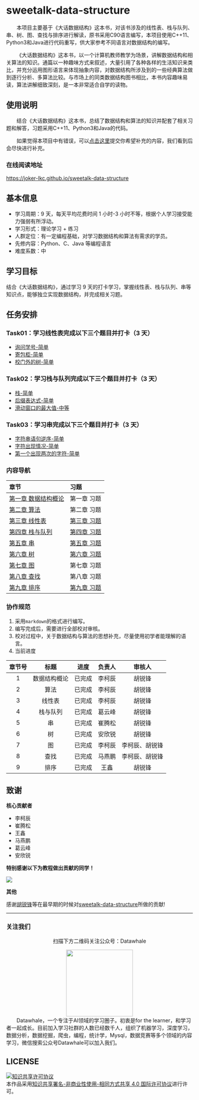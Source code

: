 # sweetalk-data-structure

&emsp;&emsp;本项目主要基于《大话数据结构》这本书，对该书涉及的线性表、栈与队列、串、树、图、查找与排序进行解读，原书采用C90语言编写，本项目使用C++11、Python3和Java进行代码重写，供大家参考不同语言对数据结构的编写。

&emsp;&emsp;《大话数据结构》这本书，以一个计算机教师教学为场景，讲解数据结构和相关算法的知识。通篇以一种趣味方式来叙述，大量引用了各种各样的生活知识来类比，并充分运用图形语言来体现抽象内容，对数据结构所涉及到的一些经典算法做到逐行分析、多算法比较。与市场上的同类数据结构图书相比，本书内容趣味易读，算法讲解细致深刻，是一本非常适合自学的读物。

## 使用说明

&emsp;&emsp;结合《大话数据结构》这本书，总结了数据结构和算法的知识并配套了相关习题和解答，习题采用C++11、Python3和Java的代码。

&emsp;&emsp;如果觉得本项目中有错误，可以[点击这里](https://github.com/Joker-lkc/sweetalk-data-structure/issues)提交你希望补充的内容，我们看到后会尽快进行补充。  

### 在线阅读地址
https://joker-lkc.github.io/sweetalk-data-structure

## 基本信息

* 学习周期：9 天，每天平均花费时间 1 小时-3 小时不等，根据个人学习接受能力强弱有所浮动。
* 学习形式：理论学习 + 练习
* 人群定位：有一定编程基础，对学习数据结构和算法有需求的学员。
* 先修内容：Python、C、Java 等编程语言
* 难度系数：中

## 学习目标

结合《大话数据结构》，通过学习 9 天的打卡学习，掌握线性表、栈与队列、串等知识点，能够独立实现数据结构，并完成相关习题。


## 任务安排

### Task01：学习线性表完成以下三个题目并打卡（3 天）

* [询问学号-简单](https://joker-lkc.github.io/sweetalk-data-structure/#/ch03/ch03?id=_351-p3156-%e3%80%90%e6%b7%b1%e5%9f%ba15%e4%be%8b1%e3%80%91%e8%af%a2%e9%97%ae%e5%ad%a6%e5%8f%b7-%e7%ae%80%e5%8d%95)
* [寄包柜-简单](https://joker-lkc.github.io/sweetalk-data-structure/#/ch03/ch03?id=_352-p3613-%e3%80%90%e6%b7%b1%e5%9f%ba15%e4%be%8b2%e3%80%91%e5%af%84%e5%8c%85%e6%9f%9c-%e7%ae%80%e5%8d%95)
* [校门外的树-简单](https://joker-lkc.github.io/sweetalk-data-structure/#/ch03/ch03?id=_353-p1047-noip2005-%e6%99%ae%e5%8f%8a%e7%bb%84-%e6%a0%a1%e9%97%a8%e5%a4%96%e7%9a%84%e6%a0%91-%e7%ae%80%e5%8d%95)

### Task02：学习栈与队列完成以下三个题目并打卡（3 天）

* [栈-简单](https://joker-lkc.github.io/sweetalk-data-structure/#/ch04/ch04?id=%e4%b9%a0%e9%a2%981-%e6%a0%88%ef%bc%88%e6%b4%9b%e8%b0%b7noip2003%e6%99%ae%e5%8f%8a%e7%bb%84-%e7%ae%80%e5%8d%95%ef%bc%89)
* [后缀表达式-简单](https://joker-lkc.github.io/sweetalk-data-structure/#/ch04/ch04?id=%e4%b9%a0%e9%a2%982-%e5%90%8e%e7%bc%80%e8%a1%a8%e8%be%be%e5%bc%8f%ef%bc%88%e6%b4%9b%e8%b0%b7p149-%e7%ae%80%e5%8d%95%ef%bc%89)
* [滑动窗口的最大值-中等](https://joker-lkc.github.io/sweetalk-data-structure/#/ch04/ch04?id=%e4%b9%a0%e9%a2%983-%e6%bb%91%e5%8a%a8%e7%aa%97%e5%8f%a3%e7%9a%84%e6%9c%80%e5%a4%a7%e5%80%bc%ef%bc%88%e7%89%9b%e5%ae%a2-%e4%b8%ad%e7%ad%89%ef%bc%89)

### Task03：学习串完成以下三个题目并打卡（3 天）

* [字符串语句逆序-简单](https://joker-lkc.github.io/sweetalk-data-structure/#/ch05/ch05?id=%e4%b9%a0%e9%a2%981-%e5%ad%97%e7%ac%a6%e4%b8%b2%e8%af%ad%e5%8f%a5%e9%80%86%e5%ba%8f%ef%bc%88%e7%ae%80%e5%8d%95%ef%bc%89)
* [字符出现情况-简单](https://joker-lkc.github.io/sweetalk-data-structure/#/ch05/ch05?id=%e4%b9%a0%e9%a2%982-%e5%ad%97%e7%ac%a6%e5%87%ba%e7%8e%b0%e6%83%85%e5%86%b5%ef%bc%88%e7%ae%80%e5%8d%95%ef%bc%89)
* [第一个出现两次的字符-简单](https://joker-lkc.github.io/sweetalk-data-structure/#/ch05/ch05?id=%e4%b9%a0%e9%a2%983-%e7%ac%ac%e4%b8%80%e4%b8%aa%e5%87%ba%e7%8e%b0%e4%b8%a4%e6%ac%a1%e7%9a%84%e5%ad%97%e7%ac%a6%ef%bc%88%e7%ae%80%e5%8d%95%ef%bc%89)

### 内容导航

| 章节 | 习题        |
| :----- | :------------ |
| [第一章 数据结构概论](https://joker-lkc.github.io/sweetalk-data-structure/#/ch01/ch01)     | 第一章 习题 |
| [第二章 算法](https://joker-lkc.github.io/sweetalk-data-structure/#/ch02/ch02)     | 第二章 习题 |
| [第三章 线性表](https://joker-lkc.github.io/sweetalk-data-structure/#/ch03/ch03)     | [第三章 习题](https://joker-lkc.github.io/sweetalk-data-structure/#/ch03/ch03?id=_35-%e4%b9%a0%e9%a2%98) |
| [第四章 栈与队列](https://joker-lkc.github.io/sweetalk-data-structure/#/ch04/ch04)     | [第四章 习题](https://joker-lkc.github.io/sweetalk-data-structure/#/ch04/ch04?id=_46-%e4%b9%a0%e9%a2%98)            |
| [第五章 串](https://joker-lkc.github.io/sweetalk-data-structure/#/ch05/ch05)     | [第五章 习题](https://joker-lkc.github.io/sweetalk-data-structure/#/ch05/ch05?id=_56-%e4%b9%a0%e9%a2%98)            |
| [第六章 树](https://joker-lkc.github.io/sweetalk-data-structure/#/ch06/ch06)     | [第六章 习题](https://joker-lkc.github.io/sweetalk-data-structure/#/ch06/ch06?id=_69-%e4%b9%a0%e9%a2%98)            |
| [第七章 图](https://joker-lkc.github.io/sweetalk-data-structure/#/ch07/ch07)     | 第七章 习题 |
| [第八章 查找](https://joker-lkc.github.io/sweetalk-data-structure/#/ch08/ch08)     | 第八章 习题 |
| [第九章 排序](https://joker-lkc.github.io/sweetalk-data-structure/#/ch09/ch09)     | [第九章 习题](https://joker-lkc.github.io/sweetalk-data-structure/#/ch09/ch09?id=_910-%e4%b9%a0%e9%a2%98) |

### 协作规范

1. 采用`markdown`的格式进行编写。
2. 编写完成后，需要进行全部校对审核。
3. 校对过程中，关于数据结构与算法的思想补充，尽量使用初学者能理解的语言。
4. 当前进度

| 章节号 |     标题     |  进度  | 负责人 | 审核人 |
| :------: | :------------: | :------: | :------: | :------: |
|   1   | 数据结构概论 | 已完成 | 李柯辰 |   胡锐锋   |
|   2   |     算法     | 已完成 | 李柯辰 |   胡锐锋   |
|   3   |    线性表    | 已完成 | 李柯辰 |   胡锐锋   |
|   4   |   栈与队列   | 已完成 | 葛云峰 |   胡锐锋   |
|   5   |      串      | 已完成 | 崔腾松 |   胡锐锋   |
|   6   |      树      | 已完成| 安欣锐 |   胡锐锋   |
|   7   |      图      | 已完成 | 李柯辰 |   李柯辰、胡锐锋   |
|   8   |     查找     | 已完成 | 马燕鹏 |   李柯辰、胡锐锋   |
|   9   |     排序     | 已完成 |  王鑫  |   胡锐锋   |


## 致谢

**核心贡献者**

* 李柯辰
* 崔腾松
* 王鑫
* 马燕鹏
* 葛云峰
* 安欣锐

**特别感谢以下为教程做出贡献的同学！**

<a href="https://github.com/Joe-2002/sweetalk-data-structure/graphs/contributors">
  <img src="https://contrib.rocks/image?repo=Joe-2002/sweetalk-data-structure" />
</a>

**其他**

感谢[胡锐锋](https://github.com/Relph1119)等在最早期的时候对[sweetalk-data-structure](https://github.com/Joker-lkc/sweetalk-data-structure)所做的贡献!

---
### 关注我们

<div align=center>
<p>扫描下方二维码关注公众号：Datawhale</p>
<img src="resources/qrcode.jpeg" width = "180" height = "180">
</div>
&emsp;&emsp;Datawhale，一个专注于AI领域的学习圈子。初衷是for the learner，和学习者一起成长。目前加入学习社群的人数已经数千人，组织了机器学习，深度学习，数据分析，数据挖掘，爬虫，编程，统计学，Mysql，数据竞赛等多个领域的内容学习，微信搜索公众号Datawhale可以加入我们。

## LICENSE
<a rel="license" href="http://creativecommons.org/licenses/by-nc-sa/4.0/"><img alt="知识共享许可协议" style="border-width:0" src="https://img.shields.io/badge/license-CC%20BY--NC--SA%204.0-lightgrey" /></a><br />本作品采用<a rel="license" href="http://creativecommons.org/licenses/by-nc-sa/4.0/">知识共享署名-非商业性使用-相同方式共享 4.0 国际许可协议</a>进行许可。

